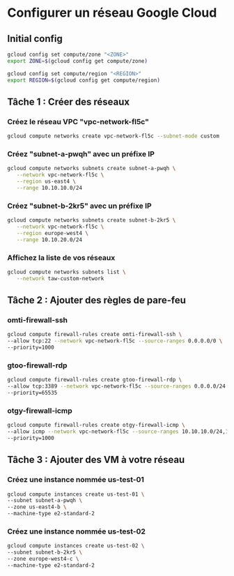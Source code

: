 # Configurer un réseau Google Cloud

## Initial config
```bash
gcloud config set compute/zone "<ZONE>"
export ZONE=$(gcloud config get compute/zone)

gcloud config set compute/region "<REGION>"
export REGION=$(gcloud config get compute/region)
```

## Tâche 1 : Créer des réseaux
### Créez le réseau VPC "vpc-network-fl5c"
```bash
gcloud compute networks create vpc-network-fl5c --subnet-mode custom
```

### Créez "subnet-a-pwqh" avec un préfixe IP
```bash
gcloud compute networks subnets create subnet-a-pwqh \
   --network vpc-network-fl5c \
   --region us-east4 \
   --range 10.10.10.0/24
```

### Créez "subnet-b-2kr5" avec un préfixe IP
```bash
gcloud compute networks subnets create subnet-b-2kr5 \
   --network vpc-network-fl5c \
   --region europe-west4 \
   --range 10.10.20.0/24
```

### Affichez la liste de vos réseaux 
```bash
gcloud compute networks subnets list \
   --network taw-custom-network
```

## Tâche 2 : Ajouter des règles de pare-feu

### omti-firewall-ssh
```bash
gcloud compute firewall-rules create omti-firewall-ssh \
--allow tcp:22 --network vpc-network-fl5c --source-ranges 0.0.0.0/0 \
--priority=1000
```

### gtoo-firewall-rdp
```bash
gcloud compute firewall-rules create gtoo-firewall-rdp \
--allow tcp:3389 --network vpc-network-fl5c --source-ranges 0.0.0.0/24 \
--priority=65535
```

### otgy-firewall-icmp
```bash
gcloud compute firewall-rules create otgy-firewall-icmp \
--allow icmp --network vpc-network-fl5c --source-ranges 10.10.10.0/24,10.10.20.0/24 \
--priority=1000
```

## Tâche 3 : Ajouter des VM à votre réseau

### Créez une instance nommée us-test-01 
```bash
gcloud compute instances create us-test-01 \
--subnet subnet-a-pwqh \
--zone us-east4-b \
--machine-type e2-standard-2
```

### Créez une instance nommée us-test-02 
```bash
gcloud compute instances create us-test-02 \
--subnet subnet-b-2kr5 \
--zone europe-west4-c \
--machine-type e2-standard-2
```

